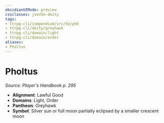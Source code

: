 ```yaml
---
obsidianUIMode: preview
cssclasses: json5e-deity
tags:
- ttrpg-cli/compendium/src/5e/phb
- ttrpg-cli/deity/greyhawk
- ttrpg-cli/domain/light
- ttrpg-cli/domain/order
aliases: 
- Pholtus
---
```

# Pholtus
*Source: Player's Handbook p. 295* 

- **Alignment**: Lawful Good
- **Domains**: Light, Order
- **Pantheon**: Greyhawk
- **Symbol**: Silver sun or full moon partially eclipsed by a smaller crescent moon